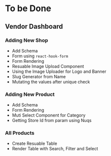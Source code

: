 # To be Done

## Vendor Dashboard

### Adding New Shop

- Add Schema
- Form using `react-hook-form`
- Form Rendering
- Resuable Image Upload Component
- Using the Image Uploader for Logo and Banner
- Slug Generator from Name
- Mutating the values after unique check

### Adding New Product 

- Add Schema
- Form Rendering
- Muti Select Component for Category
- Getting Store Id from param using Nuqs

### All Products

- Create Resuable Table
- Render Table with Search, Filter and Select
